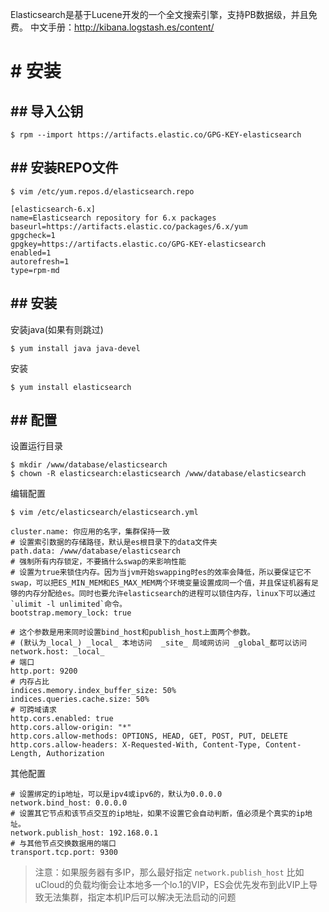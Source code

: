 Elasticsearch是基于Lucene开发的一个全文搜索引擎，支持PB数据级，并且免费。
中文手册：http://kibana.logstash.es/content/

# # 安装
## ## 导入公钥
```
$ rpm --import https://artifacts.elastic.co/GPG-KEY-elasticsearch
```
## ## 安装REPO文件
```
$ vim /etc/yum.repos.d/elasticsearch.repo
```
```
[elasticsearch-6.x]
name=Elasticsearch repository for 6.x packages
baseurl=https://artifacts.elastic.co/packages/6.x/yum
gpgcheck=1
gpgkey=https://artifacts.elastic.co/GPG-KEY-elasticsearch
enabled=1
autorefresh=1
type=rpm-md
```

## ## 安装
安装java(如果有则跳过)
```
$ yum install java java-devel
```
安装
```
$ yum install elasticsearch
```
## ## 配置
设置运行目录
```
$ mkdir /www/database/elasticsearch
$ chown -R elasticsearch:elasticsearch /www/database/elasticsearch
```
编辑配置
```
$ vim /etc/elasticsearch/elasticsearch.yml
```
```
cluster.name: 你应用的名字，集群保持一致
# 设置索引数据的存储路径，默认是es根目录下的data文件夹
path.data: /www/database/elasticsearch
# 强制所有内存锁定，不要搞什么swap的来影响性能 
# 设置为true来锁住内存。因为当jvm开始swapping时es的效率会降低，所以要保证它不swap，可以把ES_MIN_MEM和ES_MAX_MEM两个环境变量设置成同一个值，并且保证机器有足够的内存分配给es。同时也要允许elasticsearch的进程可以锁住内存，linux下可以通过`ulimit -l unlimited`命令。 
bootstrap.memory_lock: true

# 这个参数是用来同时设置bind_host和publish_host上面两个参数。
# (默认为_local_) _local_ 本地访问  _site_ 局域网访问 _global_都可以访问
network.host: _local_
# 端口
http.port: 9200
# 内存占比
indices.memory.index_buffer_size: 50%
indices.queries.cache.size: 50%
# 可跨域请求
http.cors.enabled: true
http.cors.allow-origin: "*"
http.cors.allow-methods: OPTIONS, HEAD, GET, POST, PUT, DELETE
http.cors.allow-headers: X-Requested-With, Content-Type, Content-Length, Authorization
```

其他配置
```
# 设置绑定的ip地址，可以是ipv4或ipv6的，默认为0.0.0.0
network.bind_host: 0.0.0.0
# 设置其它节点和该节点交互的ip地址，如果不设置它会自动判断，值必须是个真实的ip地址。
network.publish_host: 192.168.0.1
# 与其他节点交换数据用的端口
transport.tcp.port: 9300  
```

> 注意：如果服务器有多IP，那么最好指定 `network.publish_host`
> 比如uCloud的负载均衡会让本地多一个lo.1的VIP，ES会优先发布到此VIP上导致无法集群，指定本机IP后可以解决无法启动的问题
